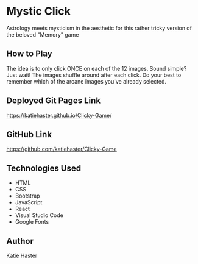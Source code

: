 # Mystic Click

Astrology meets mysticism in the aesthetic for this rather tricky version of the beloved "Memory" game

## How to Play

The idea is to only click ONCE on each of the 12 images. Sound simple? Just wait! The images shuffle around after each click. Do your best to remember which of the arcane images you've already selected. 

## Deployed Git Pages Link

https://katiehaster.github.io/Clicky-Game/

## GitHub Link

https://github.com/katiehaster/Clicky-Game

## Technologies Used

* HTML
* CSS
* Bootstrap
* JavaScript
* React
* Visual Studio Code
* Google Fonts

## Author
Katie Haster

